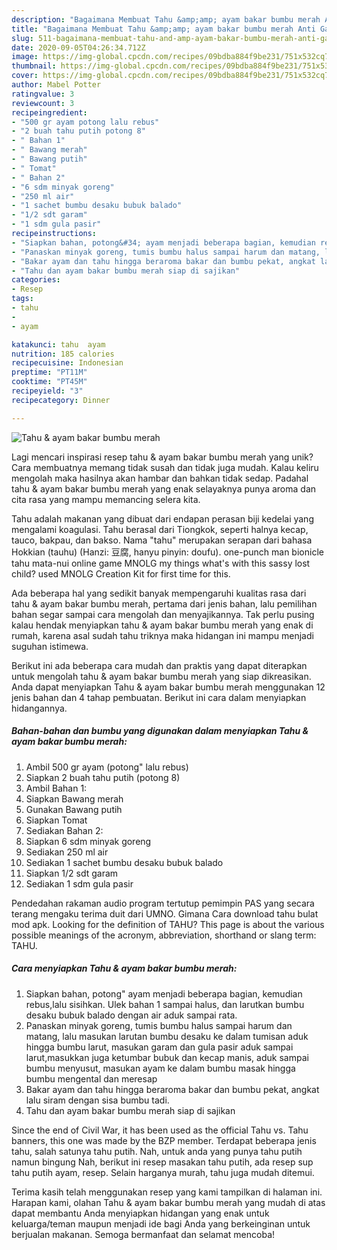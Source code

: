 ```yaml
---
description: "Bagaimana Membuat Tahu &amp;amp; ayam bakar bumbu merah Anti Gagal"
title: "Bagaimana Membuat Tahu &amp;amp; ayam bakar bumbu merah Anti Gagal"
slug: 511-bagaimana-membuat-tahu-and-amp-ayam-bakar-bumbu-merah-anti-gagal
date: 2020-09-05T04:26:34.712Z
image: https://img-global.cpcdn.com/recipes/09bdba884f9be231/751x532cq70/tahu-ayam-bakar-bumbu-merah-foto-resep-utama.jpg
thumbnail: https://img-global.cpcdn.com/recipes/09bdba884f9be231/751x532cq70/tahu-ayam-bakar-bumbu-merah-foto-resep-utama.jpg
cover: https://img-global.cpcdn.com/recipes/09bdba884f9be231/751x532cq70/tahu-ayam-bakar-bumbu-merah-foto-resep-utama.jpg
author: Mabel Potter
ratingvalue: 3
reviewcount: 3
recipeingredient:
- "500 gr ayam potong lalu rebus"
- "2 buah tahu putih potong 8"
- " Bahan 1"
- " Bawang merah"
- " Bawang putih"
- " Tomat"
- " Bahan 2"
- "6 sdm minyak goreng"
- "250 ml air"
- "1 sachet bumbu desaku bubuk balado"
- "1/2 sdt garam"
- "1 sdm gula pasir"
recipeinstructions:
- "Siapkan bahan, potong&#34; ayam menjadi beberapa bagian, kemudian rebus,lalu sisihkan. Ulek bahan 1 sampai halus, dan larutkan bumbu desaku bubuk balado dengan air aduk sampai rata."
- "Panaskan minyak goreng, tumis bumbu halus sampai harum dan matang, lalu masukan larutan bumbu desaku ke dalam tumisan aduk hingga bumbu larut, masukan garam dan gula pasir aduk sampai larut,masukkan juga ketumbar bubuk dan kecap manis, aduk sampai bumbu menyusut, masukan ayam ke dalam bumbu masak hingga bumbu mengental dan meresap"
- "Bakar ayam dan tahu hingga beraroma bakar dan bumbu pekat, angkat lalu siram dengan sisa bumbu tadi."
- "Tahu dan ayam bakar bumbu merah siap di sajikan"
categories:
- Resep
tags:
- tahu
- 
- ayam

katakunci: tahu  ayam 
nutrition: 185 calories
recipecuisine: Indonesian
preptime: "PT11M"
cooktime: "PT45M"
recipeyield: "3"
recipecategory: Dinner

---
```



![Tahu &amp; ayam bakar bumbu merah](https://img-global.cpcdn.com/recipes/09bdba884f9be231/751x532cq70/tahu-ayam-bakar-bumbu-merah-foto-resep-utama.jpg)

Lagi mencari inspirasi resep tahu &amp; ayam bakar bumbu merah yang unik? Cara membuatnya memang tidak susah dan tidak juga mudah. Kalau keliru mengolah maka hasilnya akan hambar dan bahkan tidak sedap. Padahal tahu &amp; ayam bakar bumbu merah yang enak selayaknya punya aroma dan cita rasa yang mampu memancing selera kita.

Tahu adalah makanan yang dibuat dari endapan perasan biji kedelai yang mengalami koagulasi. Tahu berasal dari Tiongkok, seperti halnya kecap, tauco, bakpau, dan bakso. Nama &#34;tahu&#34; merupakan serapan dari bahasa Hokkian (tauhu) (Hanzi: 豆腐, hanyu pinyin: doufu). one-punch man bionicle tahu mata-nui online game MNOLG my things what&#39;s with this sassy lost child? used MNOLG Creation Kit for first time for this.

Ada beberapa hal yang sedikit banyak mempengaruhi kualitas rasa dari tahu &amp; ayam bakar bumbu merah, pertama dari jenis bahan, lalu pemilihan bahan segar sampai cara mengolah dan menyajikannya. Tak perlu pusing kalau hendak menyiapkan tahu &amp; ayam bakar bumbu merah yang enak di rumah, karena asal sudah tahu triknya maka hidangan ini mampu menjadi suguhan istimewa.


Berikut ini ada beberapa cara mudah dan praktis yang dapat diterapkan untuk mengolah tahu &amp; ayam bakar bumbu merah yang siap dikreasikan. Anda dapat menyiapkan Tahu &amp; ayam bakar bumbu merah menggunakan 12 jenis bahan dan 4 tahap pembuatan. Berikut ini cara dalam menyiapkan hidangannya.

<!--inarticleads1-->

##### Bahan-bahan dan bumbu yang digunakan dalam menyiapkan Tahu &amp; ayam bakar bumbu merah:

1. Ambil 500 gr ayam (potong&#34; lalu rebus)
1. Siapkan 2 buah tahu putih (potong 8)
1. Ambil  Bahan 1:
1. Siapkan  Bawang merah
1. Gunakan  Bawang putih
1. Siapkan  Tomat
1. Sediakan  Bahan 2:
1. Siapkan 6 sdm minyak goreng
1. Sediakan 250 ml air
1. Sediakan 1 sachet bumbu desaku bubuk balado
1. Siapkan 1/2 sdt garam
1. Sediakan 1 sdm gula pasir


Pendedahan rakaman audio program tertutup pemimpin PAS yang secara terang mengaku terima duit dari UMNO. Gimana Cara download tahu bulat mod apk. Looking for the definition of TAHU? This page is about the various possible meanings of the acronym, abbreviation, shorthand or slang term: TAHU. 

<!--inarticleads2-->

##### Cara menyiapkan Tahu &amp; ayam bakar bumbu merah:

1. Siapkan bahan, potong&#34; ayam menjadi beberapa bagian, kemudian rebus,lalu sisihkan. Ulek bahan 1 sampai halus, dan larutkan bumbu desaku bubuk balado dengan air aduk sampai rata.
1. Panaskan minyak goreng, tumis bumbu halus sampai harum dan matang, lalu masukan larutan bumbu desaku ke dalam tumisan aduk hingga bumbu larut, masukan garam dan gula pasir aduk sampai larut,masukkan juga ketumbar bubuk dan kecap manis, aduk sampai bumbu menyusut, masukan ayam ke dalam bumbu masak hingga bumbu mengental dan meresap
1. Bakar ayam dan tahu hingga beraroma bakar dan bumbu pekat, angkat lalu siram dengan sisa bumbu tadi.
1. Tahu dan ayam bakar bumbu merah siap di sajikan


Since the end of Civil War, it has been used as the official Tahu vs. Tahu banners, this one was made by the BZP member. Terdapat beberapa jenis tahu, salah satunya tahu putih. Nah, untuk anda yang punya tahu putih namun bingung Nah, berikut ini resep masakan tahu putih, ada resep sup tahu putih ayam, resep. Selain harganya murah, tahu juga mudah ditemui. 

Terima kasih telah menggunakan resep yang kami tampilkan di halaman ini. Harapan kami, olahan Tahu &amp; ayam bakar bumbu merah yang mudah di atas dapat membantu Anda menyiapkan hidangan yang enak untuk keluarga/teman maupun menjadi ide bagi Anda yang berkeinginan untuk berjualan makanan. Semoga bermanfaat dan selamat mencoba!
